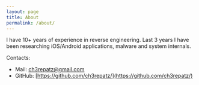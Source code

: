 ```yaml
---
layout: page
title: About
permalink: /about/
---
```


I have 10+ years of experience in reverse engineering. Last 3 years I have been researching iOS/Android applications, malware and system internals.

Contacts:

* Mail: [ch3repatz@gmail.com](mailto:ch3repatz@gmail.com)
* GitHub: [https://github.com/ch3repatz/](https://github.com/ch3repatz/)
